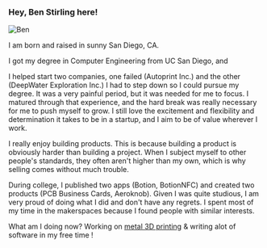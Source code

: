 ### Hey, Ben Stirling here!

![Ben](/ben_summer_2024.jpg)


I am born and raised in sunny San Diego, CA.  

I got my degree in Computer Engineering from UC San Diego, and 

I helped start two companies, one failed (Autoprint Inc.) and the other (DeepWater Exploration Inc.) I had to step down so I could pursue my degree. It was a very painful period, but it was needed for me to focus. I matured through that experience, and the hard break was really necessary for me to push myself to grow. I still love the excitement and flexibility and determination it takes to be in a startup, and I aim to be of value wherever I work. 

I really enjoy building products. This is because building a product is obviously harder than building a project. When I subject myself to other people's standards, they often aren't higher than my own, which is why selling comes without much trouble. 

During college, I published two apps (Botion, BotionNFC) and created two products (PCB Business Cards, Aeroknob). Given I was quite studious, I am very proud of doing what I did and don't have any regrets. I spent most of my time in the makerspaces because I found people with similar interests. 

What am I doing now? 
Working on [metal 3D printing](https://fabric8labs.com) & writing alot of software in my free time ! 